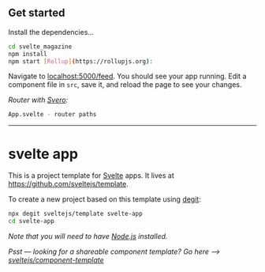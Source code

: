 ## Get started

Install the dependencies...

```bash
cd svelte_magazine
npm install
npm start [Rollup](https://rollupjs.org):
```

Navigate to [localhost:5000/feed](http://localhost:5000/feed). You should see your app running. Edit a component file in `src`, save it, and reload the page to see your changes.


*Router with [Svero](https://github.com/kazzkiq/svero):*
```bash
App.svelte - router paths
```


---

# svelte app

This is a project template for [Svelte](https://svelte.dev) apps. It lives at https://github.com/sveltejs/template.

To create a new project based on this template using [degit](https://github.com/Rich-Harris/degit):

```bash
npx degit sveltejs/template svelte-app
cd svelte-app
```

*Note that you will need to have [Node.js](https://nodejs.org) installed.*

*Psst — looking for a shareable component template? Go here --> [sveltejs/component-template](https://github.com/sveltejs/component-template)*
